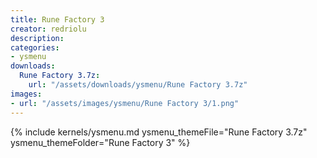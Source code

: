 ```yaml
---
title: Rune Factory 3
creator: redriolu
description: 
categories:
- ysmenu
downloads:
  Rune Factory 3.7z:
    url: "/assets/downloads/ysmenu/Rune Factory 3.7z"
images:
- url: "/assets/images/ysmenu/Rune Factory 3/1.png"
---
```


{% include kernels/ysmenu.md ysmenu_themeFile="Rune Factory 3.7z" ysmenu_themeFolder="Rune Factory 3" %}
